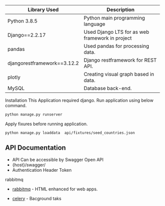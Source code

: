 
| Library Used | Description  |
| ------ | ------ |
|Python 3.8.5 | Python main programming language |
| Django==2.2.17 | Used Django LTS for as web framework in project|
| pandas | Used pandas for processing data. |
| djangorestframework==3.12.2 | Django restframework for REST API. |
| plotly | Creating visual graph based in data. |
| MySQL | Database back-end. |

Installation
This Application required django. 
Run application using below command.
```sh
python manage.py runserver 

```
Apply fixures before running application. 
```
python manage.py loaddata  api/fixtures/seed_countries.json
```
## API Documentation 


- API Can be accessible by Swagger Open API 
- {host}/swagger/
- Authentication Header Token <Token genreated by signup API>

rabbitmq  
- [rabbitmq] - HTML enhanced for web apps.
- [celery] - Bacground taks

    [rabbitmq]: <https://www.rabbitmq.com/download.html>
    [celery]:<https://docs.celeryproject.org/en/stable/django/first-steps-with-django.html>